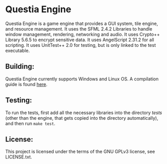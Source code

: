 # Questia Engine

Questia Engine is a game engine that provides a GUI system, tile engine, and resource management. It uses the SFML 2.4.2 Libraries to handle window management, rendering, networking and audio.
It uses Crypto++ Library 5.6.5 to encrypt sensitive data. It uses AngelScript 2.31.2 for all scripting. It uses UnitTest++ 2.0 for testing, but is only linked to the test executable.

Building:
----------------
Questia Engine currently supports Windows and Linux OS. A compilation guide is found [here](https://github.com/SquireGames/Questia-Engine/wiki/Compling-guide).


Testing:
----------------
To run the tests, first add all the necessary libraries into the directory _tests_ (other than the engine, that gets copied into the directory automatically), and then run `make test`. 


License:
----------------
This project is licensed under the terms of the GNU GPLv3 license, see LICENSE.txt.
